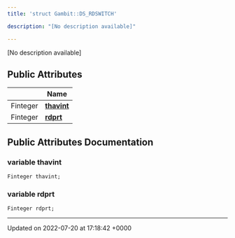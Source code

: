 ```yaml
---
title: 'struct Gambit::DS_RDSWITCH'

description: "[No description available]"

---
```









[No description available]

## Public Attributes

|                | Name           |
| -------------- | -------------- |
| Finteger | **[thavint](/documentation/code/classes/structgambit_1_1ds__rdswitch/#variable-thavint)**  |
| Finteger | **[rdprt](/documentation/code/classes/structgambit_1_1ds__rdswitch/#variable-rdprt)**  |

## Public Attributes Documentation

### variable thavint

```
Finteger thavint;
```


### variable rdprt

```
Finteger rdprt;
```


-------------------------------

Updated on 2022-07-20 at 17:18:42 +0000